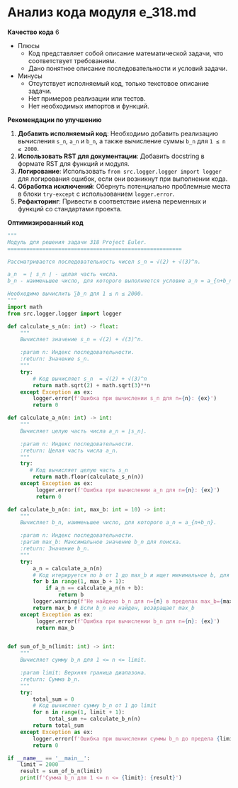 # Анализ кода модуля e_318.md

**Качество кода**
6
- Плюсы
    - Код представляет собой описание математической задачи, что соответствует требованиям.
    -  Дано понятное описание последовательности и условий задачи.
- Минусы
    - Отсутствует исполняемый код, только текстовое описание задачи.
    - Нет примеров реализации или тестов.
    - Нет  необходимых импортов и функций.

**Рекомендации по улучшению**

1.  **Добавить исполняемый код**: Необходимо добавить реализацию вычисления `s_n`, `a_n` и `b_n`, а также вычисление суммы `b_n` для `1 ≤ n ≤ 2000`.
2.  **Использовать RST для документации**: Добавить docstring в формате RST для функций и модуля.
3.  **Логирование**: Использовать `from src.logger.logger import logger` для логирования ошибок, если они возникнут при выполнении кода.
4.  **Обработка исключений**:  Обернуть потенциально проблемные места в блоки `try-except` с использованием `logger.error`.
5.  **Рефакторинг**: Привести в соответствие имена переменных и функций со стандартами проекта.

**Оптимизированный код**

```python
"""
Модуль для решения задачи 318 Project Euler.
=======================================================

Рассматривается последовательность чисел s_n = √(2) + √(3)^n.

a_n  = ⌊ s_n ⌋ - целая часть числа.
b_n - наименьшее число, для которого выполняется условие a_n = a_{n+b_n}.

Необходимо вычислить ∑b_n для 1 ≤ n ≤ 2000.
"""
import math
from src.logger.logger import logger

def calculate_s_n(n: int) -> float:
    """
    Вычисляет значение s_n = √(2) + √(3)^n.

    :param n: Индекс последовательности.
    :return: Значение s_n.
    """
    try:
        # Код вычисляет s_n  = √(2) + √(3)^n
        return math.sqrt(2) + math.sqrt(3)**n
    except Exception as ex:
        logger.error(f'Ошибка при вычислении s_n для n={n}: {ex}')
        return 0

def calculate_a_n(n: int) -> int:
    """
    Вычисляет целую часть числа a_n = ⌊s_n⌋.

    :param n: Индекс последовательности.
    :return: Целая часть числа a_n.
    """
    try:
       # Код вычисляет целую часть s_n
        return math.floor(calculate_s_n(n))
    except Exception as ex:
         logger.error(f'Ошибка при вычислении a_n для n={n}: {ex}')
         return 0

def calculate_b_n(n: int, max_b: int = 10) -> int:
    """
    Вычисляет b_n, наименьшее число, для которого a_n = a_{n+b_n}.

    :param n: Индекс последовательности.
    :param max_b: Максимальное значение b_n для поиска.
    :return: Значение b_n.
    """
    try:
        a_n = calculate_a_n(n)
        # Код итерируется по b от 1 до max_b и ищет минимальное b, для которого a_n == a_{n+b}
        for b in range(1, max_b + 1):
            if a_n == calculate_a_n(n + b):
                return b
        logger.warning(f'Не найдено b_n для n={n} в пределах max_b={max_b}')
        return max_b # Если b_n не найден, возвращает max_b
    except Exception as ex:
         logger.error(f'Ошибка при вычислении b_n для n={n}: {ex}')
         return max_b


def sum_of_b_n(limit: int) -> int:
    """
    Вычисляет сумму b_n для 1 <= n <= limit.

    :param limit: Верхняя граница диапазона.
    :return: Сумма b_n.
    """
    try:
        total_sum = 0
        # Код вычисляет сумму b_n от 1 до limit
        for n in range(1, limit + 1):
             total_sum += calculate_b_n(n)
        return total_sum
    except Exception as ex:
        logger.error(f'Ошибка при вычислении суммы b_n до предела {limit}: {ex}')
        return 0

if __name__ == '__main__':
    limit = 2000
    result = sum_of_b_n(limit)
    print(f'Сумма b_n для 1 <= n <= {limit}: {result}')
```